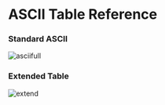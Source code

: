 # ASCII Table Reference

### Standard ASCII
![asciifull](https://user-images.githubusercontent.com/41505038/53784663-37ff2380-3ed3-11e9-84eb-da30879d34c8.gif)


### Extended Table
![extend](https://user-images.githubusercontent.com/41505038/53784676-43eae580-3ed3-11e9-99dc-58d779a41a18.gif)
